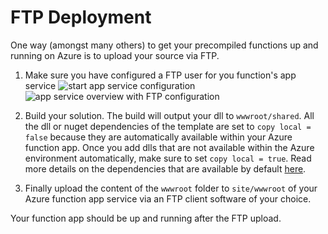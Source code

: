# FTP Deployment
One way (amongst many others) to get your precompiled functions up and running on Azure is to upload your source via FTP.

1. Make sure you have configured a FTP user for you function's app service
![start app service configuration](http://i.imgur.com/yT4DUkw.png)
![app service overview with FTP configuration](http://i.imgur.com/OzfIwaO.png)

2. Build your solution. The build will output your dll to `wwwroot/shared`. All the dll or nuget dependencies of the template are set to `copy local = false` because they are automatically available within your Azure function app. Once you add dlls that are not available within the Azure environment automatically, make sure to set `copy local = true`. Read more details on the dependencies that are available by default [here](https://docs.microsoft.com/en-us/azure/azure-functions/functions-reference-csharp#importing-namespaces).

3. Finally upload the content of the `wwwroot` folder to `site/wwwroot` of your Azure function app service via an FTP client software of your choice.

Your function app should be up and running after the FTP upload.